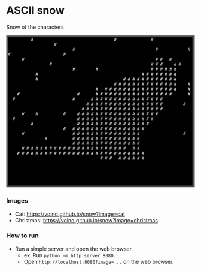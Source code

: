 # ASCII snow

Snow of the characters

![App](https://github.com/VOIND/snow/blob/main/image/Screenshot.png)

### Images
- Cat: <https://voind.github.io/snow?image=cat>
- Christmas: <https://voind.github.io/snow?image=christmas>

### How to run
- Run a simple server and open the web browser.
  - ex. Run `python -m http.server 8080`.
  - Open `http://localhost:8080?image=...` on the web browser.
